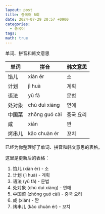 ```yaml
---
layout: post
title: 중국어 6회
date: 2024-07-29 20:57 +0900
categories:
  - 중국어
tags: 
math: true
---
```



单词、拼音和韩文意思

|单词|拼音|韩文意思|
|---|---|---|
|馅儿|xiàn ér|소|
|计划|jì huà|계획|
|语法|yǔ fǎ|문법|
|处对象|chù duì xiàng|연애|
|中国菜|zhōng guó cài|중국 요리|
|咸|xián|짠|
|烤串儿|kǎo chuàn ér|꼬치|

已经为你整理好了单词、拼音和韩文意思的表格。

这里是更新后的表格：

1. 馅儿 (xiàn ér) - 소
2. 计划 (jì huà) - 계획
3. 语法 (yǔ fǎ) - 문법
4. 处对象 (chù duì xiàng) - 연애
5. 中国菜 (zhōng guó cài) - 중국 요리
6. 咸 (xián) - 짠
7. 烤串儿 (kǎo chuàn ér) - 꼬치 ​